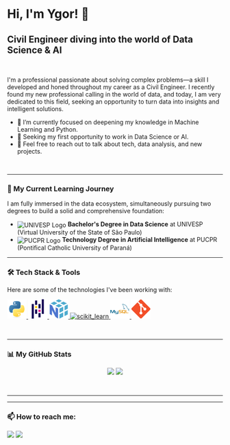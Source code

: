 # Hi, I'm Ygor! 👋

## Civil Engineer diving into the world of Data Science & AI

<br>

I'm a professional passionate about solving complex problems—a skill I developed and honed throughout my career as a Civil Engineer. I recently found my new professional calling in the world of data, and today, I am very dedicated to this field, seeking an opportunity to turn data into insights and intelligent solutions.

* 🔭 I’m currently focused on deepening my knowledge in Machine Learning and Python.
* 🌱 Seeking my first opportunity to work in Data Science or AI.
* 💬 Feel free to reach out to talk about tech, data analysis, and new projects.

<br>

---

### 🚀 My Current Learning Journey

I am fully immersed in the data ecosystem, simultaneously pursuing two degrees to build a solid and comprehensive foundation:

<ul>
<li>
<img src="https://upload.wikimedia.org/wikipedia/commons/3/34/Logo_univesp.svg" width="25" alt="UNIVESP Logo" style="vertical-align:middle">
<strong>Bachelor's Degree in Data Science</strong> at UNIVESP (Virtual University of the State of São Paulo)
</li>
<li>
<img src="https://upload.wikimedia.org/wikipedia/pt/archive/1/13/20210824133413!Logo_pucpr.svg" width="25" alt="PUCPR Logo" style="vertical-align:middle">
<strong>Technology Degree in Artificial Intelligence</strong> at PUCPR (Pontifical Catholic University of Paraná)
</li>
</ul>

---

### 🛠️ Tech Stack & Tools

Here are some of the technologies I've been working with:

<p align="left">
  <a href="https://www.python.org" target="_blank"> 
    <img src="https://raw.githubusercontent.com/devicons/devicon/master/icons/python/python-original.svg" alt="python" width="45" height="45"/> 
  </a>
  <a href="https://pandas.pydata.org/" target="_blank"> 
    <img src="https://raw.githubusercontent.com/devicons/devicon/2ae2a900d2f041da66e950e4d48052658d850630/icons/pandas/pandas-original.svg" alt="pandas" width="45" height="45"/> 
  </a>
  <a href="https://numpy.org/" target="_blank"> 
    <img src="https://raw.githubusercontent.com/devicons/devicon/master/icons/numpy/numpy-original.svg" alt="numpy" width="45" height="45"/> 
  </a>
  <a href="https://scikit-learn.org/" target="_blank"> 
    <img src="https://upload.wikimedia.org/wikipedia/commons/0/05/Scikit_learn_logo_small.svg" alt="scikit_learn" width="45" height="45"/> 
  </a>
    <a href="https://www.mysql.com/" target="_blank"> 
    <img src="https://raw.githubusercontent.com/devicons/devicon/master/icons/mysql/mysql-original-wordmark.svg" alt="mysql" width="45" height="45"/> 
  </a>
  <a href="https://git-scm.com/" target="_blank"> 
    <img src="https://raw.githubusercontent.com/devicons/devicon/master/icons/git/git-original.svg" alt="git" width="45" height="45"/> 
  </a>
</p>

<br>

---

### 📊 My GitHub Stats

<p align="center">
  <img height="180em" src="https://github-readme-stats.vercel.app/api?username=ygorsmc&show_icons=true&theme=dracula&include_all_commits=true&count_private=true"/>
  <img height="180em" src="https://github-readme-stats.vercel.app/api/top-langs/?username=ygorsmc&layout=compact&langs_count=7&theme=dracula"/>
</p>

<br>

---

---

### 📫 How to reach me:

<p align="left">
<a href="mailto:ygorsmc@hotmail.com" target="_blank"><img src="https://img.shields.io/badge/Outlook-0078D4?style=for-the-badge&logo=outlook&logoColor=white" target="_blank"></a>
<a href="https://linkedin.com/in/ygorsmc" target="_blank"><img src="https://img.shields.io/badge/LinkedIn-0077B5?style=for-the-badge&logo=linkedin&logoColor=white" target="_blank"></a>
</p>

